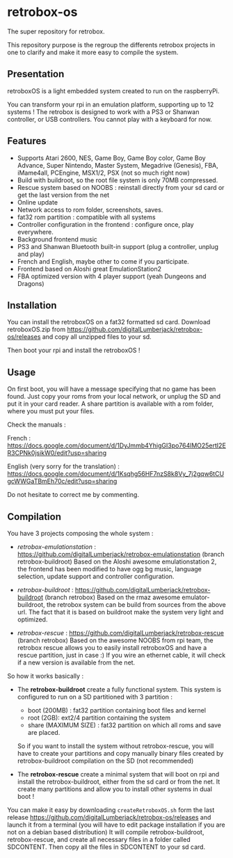 # retrobox-os
The super repository for retrobox.

This repository purpose is the regroup the differents retrobox projects in one to clarify and make it more easy to compile the system.

## Presentation
retroboxOS is a light embedded system created to run on the raspberryPi.

You can transform your rpi in an emulation platform, supporting up to 12 systems !
The retrobox is designed to work with a PS3 or Shanwan controller, or USB controllers. You cannot play with a keyboard for now.


## Features 
- Supports Atari 2600, NES, Game Boy, Game Boy color, Game Boy Advance, Super Nintendo, Master System, Megadrive (Genesis), FBA, iMame4all, PCEngine, MSX1/2, PSX (not so much right now)
- Build with buildroot, so the root file system is only 70MB compressed.
- Rescue system based on NOOBS : reinstall directly from your sd card or get the last version from the net
- Online update
- Network access to rom folder, screenshots, saves.
- fat32 rom partition : compatible with all systems
- Controller configuration in the frontend : configure once, play everywhere.
- Background frontend music
- PS3 and Shanwan Bluetooth built-in support (plug a controller, unplug and play)
- French and English, maybe other to come if you participate.
- Frontend based on Aloshi great EmulationStation2
- FBA optimized version with 4 player support (yeah Dungeons and Dragons)

## Installation ##
You can install the retroboxOS on a fat32 formatted sd card.
Download retroboxOS.zip from https://github.com/digitalLumberjack/retrobox-os/releases and copy all unzipped files to your sd.

Then boot your rpi and install the retroboxOS !

## Usage ##
On first boot, you will have a message specifying that no game has been found. Just copy your roms from your local network, or unplug the SD and put it in your card reader. A share partition is available with a rom folder, where you must put your files.

Check the manuals :

French : https://docs.google.com/document/d/1DyJmmb4YhigGI3po764lMO25ertI2ER3CPNk0jsikW0/edit?usp=sharing

English (very sorry for the translation) : https://docs.google.com/document/d/1Ksqhg56HF7nzS8k8Vy_7j2gqw6tCUgcWWGaTBmEh70c/edit?usp=sharing

Do not hesitate to correct me by commenting.

## Compilation ##

You have 3 projects composing the whole system :
- *retrobox-emulationstation* : 
https://github.com/digitalLumberjack/retrobox-emulationstation (branch retrobox-buildroot)
Based on the Aloshi awesome emulationstation 2, the frontend has been  modified to have ogg bg music, language selection, update support and controller configuration. 

- *retrobox-buildroot* : 
https://github.com/digitalLumberjack/retrobox-buildroot (branch retrobox)
Based on the rmaz awesome emulator-buildroot, the retrobox system can be build from sources from the above url. 
The fact that it is based on buildroot make the system very light and optimized. 

- *retrobox-rescue* : 
https://github.com/digitalLumberjack/retrobox-rescue (branch retrobox)
Based on the awesome NOOBS from rpi team, the retrobox rescue allows you to easily install retroboxOS and have a rescue partition, just in case :)
If you wire an ethernet cable, it will check if a new version is available from the net.

So how it works basically :

- The **retrobox-buildroot** create a fully functional system. This system is configured to run on a SD partitioned with 3 partition : 
  - boot (200MB) : fat32 partition containing boot files and kernel
  - root (2GB): ext2/4 partition containing the system
  - share (MAXIMUM SIZE) : fat32 partition on which all roms and save are placed.

  So if you want to install the system without retrobox-rescue, you will have to create your partitions and copy manually binary files created by retrobox-buildroot compilation on the SD (not recommended)

- The **retrobox-rescue** create a minimal system that will boot on rpi and install the retrobox-buildroot, either from the sd card or from the net.
It create many partitions and allow you to install other systems in dual boot !


You can make it easy by downloading `createRetroboxOS.sh` form the last release https://github.com/digitalLumberjack/retrobox-os/releases and launch it from a terminal (you will have to edit package installation if you are not on a debian based distribution)
It will compile retrobox-buildroot, retrobox-rescue, and create all necessary files in a folder called SDCONTENT.
Then copy all the files in SDCONTENT to your sd card.


